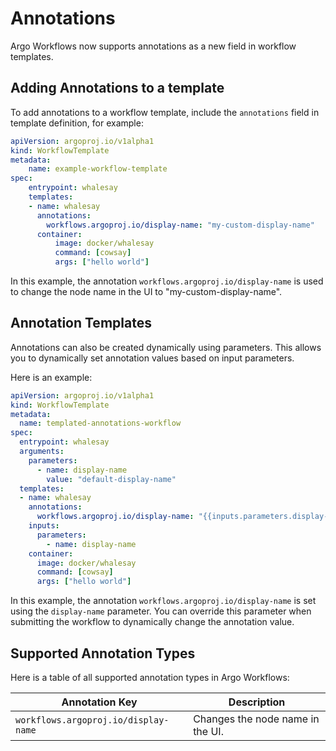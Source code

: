 # Annotations

Argo Workflows now supports annotations as a new field in workflow templates.

## Adding Annotations to a template

To add annotations to a workflow template, include the `annotations` field in template definition, for example:

```yaml
apiVersion: argoproj.io/v1alpha1
kind: WorkflowTemplate
metadata:
    name: example-workflow-template
spec:
    entrypoint: whalesay
    templates:
    - name: whalesay
      annotations:
        workflows.argoproj.io/display-name: "my-custom-display-name"
      container:
          image: docker/whalesay
          command: [cowsay]
          args: ["hello world"]
```

In this example, the annotation `workflows.argoproj.io/display-name` is used to change the node name in the UI to "my-custom-display-name".

## Annotation Templates

Annotations can also be created dynamically using parameters. This allows you to dynamically set annotation values based on input parameters.

Here is an example:

```yaml
apiVersion: argoproj.io/v1alpha1
kind: WorkflowTemplate
metadata:
  name: templated-annotations-workflow
spec:
  entrypoint: whalesay
  arguments:
    parameters:
      - name: display-name
        value: "default-display-name"
  templates:
  - name: whalesay
    annotations:
      workflows.argoproj.io/display-name: "{{inputs.parameters.display-name}}"
    inputs:
      parameters:
        - name: display-name
    container:
      image: docker/whalesay
      command: [cowsay]
      args: ["hello world"]
```

In this example, the annotation `workflows.argoproj.io/display-name` is set using the `display-name` parameter. You can override this parameter when submitting the workflow to dynamically change the annotation value.

## Supported Annotation Types

Here is a table of all supported annotation types in Argo Workflows:

| Annotation Key                               | Description                                                                 |
|----------------------------------------------|-----------------------------------------------------------------------------|
| `workflows.argoproj.io/display-name`         | Changes the node name in the UI.                                            |
